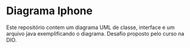 # Diagrama Iphone
Este repositório contem um diagrama UML de classe, interface e um arquivo java exemplificando o diagrama. 
Desafio proposto pelo curso na DIO.
